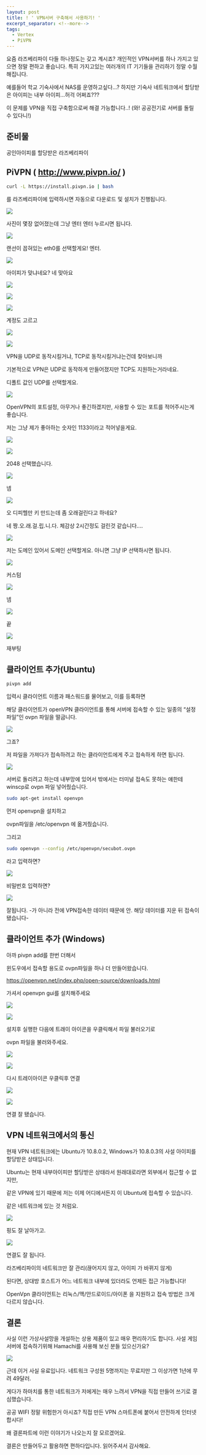 ```yaml
---
layout: post
title: ! ' VPN서버 구축해서 사용하기! '
excerpt_separator: <!--more-->
tags:
  - Vertex
  - PiVPN
---
```


요즘 라즈베리파이 다들 하나정도는 갖고 계시죠? 개인적인 VPN서버를 하나 가지고 있으면 정말 편하고 좋습니다. 특히 가지고있는 여러개의 IT 기기들을 관리하기 정말 수월해집니다. 

예를들어 학교 기숙사에서 NAS를 운영하고싶다...? 하지만 기숙사 네트워크에서 할당받은 아이피는 내부 아이피...허걱 어쩌죠???

이 문제를 VPN을 직접 구축함으로써 해결 가능합니다..! (와! 공공전기로 서버를 돌릴 수 있다니!)





<!--more-->

## 준비물

공인아이피를 할당받은 라즈베리파이

## PiVPN ( http://www.pivpn.io/ )

```bash
curl -L https://install.pivpn.io | bash
```

를 라즈베리파이에 입력하시면 자동으로 다운로드 및 설치가 진행됩니다.



![](https://lh3.googleusercontent.com/-DRdJuj7sRXg/W7DqdBcSRJI/AAAAAAAAC0Y/lcIArXlOlGgvrjdo6qB3DHXGNs-y7qSkACHMYCw/s0/2018-10-01_00-23-32.png)

사진이 몇장 없어졌는데 그냥 엔터 엔터 누르시면 됩니다.



![](https://lh3.googleusercontent.com/-VDtetK1Bm0A/W7DqmVbpF9I/AAAAAAAAC0c/7tg28HWSJj4HiUcEWmTAyGTCjND0e9jewCHMYCw/s0/2018-10-01_00-24-09.png)

랜선이 꼽혀있는 eth0를 선택할게요! 엔터.



![](https://lh3.googleusercontent.com/-irZWq1gsjeM/W7Dq2BTo66I/AAAAAAAAC0k/winaV7rw-SIcXXiCbxWZ1gaFVNRzXH8ZgCHMYCw/s0/ubuntu_2018-10-01_00-24-51.png)

아이피가 맞냐네요? 네 맞아요



![](https://lh3.googleusercontent.com/-bJz0_6ZiKyo/W7Dq81bqQTI/AAAAAAAAC0s/NZxBUOop5iQy2dC4YoeTFRf3YNjRRlARwCHMYCw/s0/2018-10-01_00-25-39.png)



![](https://lh3.googleusercontent.com/-OZiYUhRx2eI/W7DrEprHulI/AAAAAAAAC0w/epaRkaD8KlgzKHoxWkrVIeQQHN3ChKq5ACHMYCw/s0/ubuntu_2018-10-01_00-26-10.png)

![](https://lh3.googleusercontent.com/-EqPITDQzbCU/W7DrHnh1_LI/AAAAAAAAC04/0flih4z_XxUmuQngB6OgMI2lzHLdOtIxgCHMYCw/s0/ubuntu_2018-10-01_00-26-22.png)

계정도 고르고

![](https://lh3.googleusercontent.com/-LCzHUevlaMo/W7DrVti3E-I/AAAAAAAAC1E/gtzInJXPsNMi6p5C1sLNJrOhFozXofGewCHMYCw/s0/ubuntu_2018-10-01_00-27-19.png)

![](https://lh3.googleusercontent.com/-NxrpCoV3lwg/W7Drbb7bYrI/AAAAAAAAC1M/mx_dAGbwyM8AkxetiPYan159xD0L11TAQCHMYCw/s0/ubuntu_2018-10-01_00-27-41.png)

VPN을 UDP로 동작시킬거냐, TCP로 동작시킬거냐는건데 찾아보니까

기본적으로 VPN은 UDP로 동작하게 만들어졌지만 TCP도 지원하는거라네요.

디폴트 값인 UDP를 선택할게요.



![](https://lh3.googleusercontent.com/-smC__yyamp0/W7DrzHHLeOI/AAAAAAAAC1c/-c9HqucvK5ofC0BFyKIjztcv0yknCAoiwCHMYCw/s0/ubuntu_2018-10-01_00-29-16.png)

OpenVPN의 포트설정, 아무거나 좋긴하겠지만, 사용할 수 있는 포트를 적어주시는게 좋습니다.

저는 그냥 제가 좋아하는 숫자인 1133이라고 적어넣을게요.



![](https://lh3.googleusercontent.com/-fIM3o7uCr3M/W7DsMhAWUfI/AAAAAAAAC1o/ABikXeHpomE5oTOv39NlAyb8Y2_cPzqVwCHMYCw/s0/ubuntu_2018-10-01_00-30-58.png)

![](https://lh3.googleusercontent.com/-akuMracFSao/W7DsQEbYHoI/AAAAAAAAC1s/jONfHqStiKYBDahoO8_NixAzcM0QcbSyACHMYCw/s0/ubuntu_2018-10-01_00-31-12.png)

2048 선택했습니다.



![](https://lh3.googleusercontent.com/-3eXACEGa4N8/W7Dsk7U3AqI/AAAAAAAAC18/_iz-JgL_ZCUMm7YXcvDKGzwaIeDm18SJgCHMYCw/s0/ubuntu_2018-10-01_00-32-35.png)

넴



![](https://lh3.googleusercontent.com/-lwrk1mDGnL8/W7Dsqi6z8-I/AAAAAAAAC2A/cxqUmgHyA-k21idZdYikCvn8MD58lrVwQCHMYCw/s0/ubuntu_2018-10-01_00-32-58.png)

오 디피헬만 키 만드는데 좀 오래걸린다고 하네요?

네 짱.오.래.걸.립.니.다. 체감상 2시간정도 걸린것 같습니다....



![](https://lh3.googleusercontent.com/-w9yixTLK01c/W7Du6sut2mI/AAAAAAAAC2U/wMhWZClfAqgv8_lq6dF7tFKbKNoQWifVACHMYCw/s0/2018-10-01_00-42-35.png)

저는 도메인 있어서 도메인 선택할게요. 아니면 그냥 IP 선택하시면 됩니다.



![](https://lh3.googleusercontent.com/-jqp3zcEJdjg/W7DvPFGUhLI/AAAAAAAAC2k/iqI99cvuuashRTQ9xHhIyuFM4sx0aui5QCHMYCw/s0/ubuntu_2018-10-01_00-43-56.png)

커스텀



![](https://lh3.googleusercontent.com/-7YCE0pVt2Lw/W7DvZg-g2-I/AAAAAAAAC2o/LyzZs17ogmgnfcZ6cGOOgpVrq5scmvJmQCHMYCw/s0/ubuntu_2018-10-01_00-44-38.png)

넴



![](https://lh3.googleusercontent.com/-prNHjCeIoLA/W7Dvf-CG1hI/AAAAAAAAC20/3qkzr1LOTVQKMpA_P5AUqCWZPUdMzbSVACHMYCw/s0/ubuntu_2018-10-01_00-45-03.png)

끝



![](https://lh3.googleusercontent.com/-iWn_fj7gp6A/W7DvuMbpPSI/AAAAAAAAC28/xKSSSYZ6SxgEnldMV7v_nEJsP8ZamDJMwCHMYCw/s0/ubuntu_2018-10-01_00-46-00.png)

재부팅





## 클라이언트 추가(Ubuntu)

```bash
pivpn add
```

입력시 클라이언트 이름과 패스워드를 물어보고, 이를 등록하면

해당 클라이언트가 openVPN 클라이언트를 통해 서버에 접속할 수 있는 일종의 “설정파일”인 ovpn 파일을 떨굽니다.

![](https://lh3.googleusercontent.com/-cYIMqC0Q1b8/W7DzAv_jghI/AAAAAAAAC3U/FOHURiDWDCMjf3eU-i3hPv7tw5GkYwUPACHMYCw/s0/ubuntu_2018-10-01_01-00-02.png)

그죠?



저 파일을 가져다가 접속하려고 하는 클라이언트에게 주고 접속하게 하면 됩니다.

![](https://lh3.googleusercontent.com/-toWbc1FSMA4/W7D0f7i9tMI/AAAAAAAAC3k/9b09vLZsn4k4hsPQMI97eFGjuB6lkvfWwCHMYCw/s0/ubuntu_2018-10-01_01-06-23.png)

서버로 돌리려고 하는데 내부망에 있어서 밖에서는 터미널 접속도 못하는 얘한테 winscp로 ovpn 파일 넣어줬습니다.

```bash
sudo apt-get install openvpn
```

먼저 openvpn을 설치하고

ovpn파일을 /etc/openvpn 에 옮겨줬습니다.

그리고

```bash
sudo openvpn --config /etc/openvpn/secubot.ovpn
```

라고 입력하면?



![](https://lh3.googleusercontent.com/-hcavZf1_btA/W7D1iyumYjI/AAAAAAAAC30/PMjG27zf6lkpNkbUf83RT6NlBwGr96A4gCHMYCw/s0/ubuntu_2018-10-01_01-10-50.png)

비밀번호 입력하면?



![](https://lh3.googleusercontent.com/-0Xf4-55yTYc/W7D2-Ml1ttI/AAAAAAAAC4M/d2KuFEVfAF0Og1Dk1NE3zoNF1_7HHu-ogCHMYCw/s0/2018-10-01_01-16-56.png)

잘됩니다. -가 아니라 전에 VPN접속한 데이터 때문에 안. 해당 데이터를 지운 뒤 접속이 됐습니다-



## 클라이언트 추가 (Windows)

아까 pivpn add를 한번 더해서 

윈도우에서 접속할 용도로 ovpn파일을 하나 더 만들어왔습니다.



https://openvpn.net/index.php/open-source/downloads.html

가셔서 openvpn gui를 설치해주세요

![](https://lh3.googleusercontent.com/-3yFTy0uAiCo/W7D3ckeF7iI/AAAAAAAAC4Y/titoHzvOtf8YK7sCFf6g1gMF_3XOHNKqQCHMYCw/s0/2018-10-01_01-18-58.png)





![](https://lh3.googleusercontent.com/-uxQbw35Evak/W7D35hcdeqI/AAAAAAAAC4k/K7xQ-mwF-Xo7lWGdez9uh3NNAQUwBeGHgCHMYCw/s0/2018-10-01_01-20-54.png)

설치후 실행한 다음에 트래이 아이콘을 우클릭해서 파일 불러오기로

ovpn 파일을 불러와주세요.

![](https://lh3.googleusercontent.com/-DkiFr22PMa8/W7D4PTGkM-I/AAAAAAAAC4s/tj8zqckqKWsX4l-Islno3QLQH48B7ZJhwCHMYCw/s0/2018-10-01_01-22-22.png)





![](https://lh3.googleusercontent.com/-sZAp1G5aotY/W7D4ZEAg5LI/AAAAAAAAC4w/IfZSfuExiJoZehdqKCuiypjf5lrJOrvNgCHMYCw/s0/2018-10-01_01-23-00.png)

다시 트레이아이콘 우클릭후 연결



![](https://lh3.googleusercontent.com/-MpRbqw_MnRM/W7D4rTr30RI/AAAAAAAAC48/nZrhtbiFAqgL7svo57tDvmD0mJI-qj_1ACHMYCw/s0/2018-10-01_01-24-12.png)



![](https://lh3.googleusercontent.com/-qdFuM7bhmZk/W7D41Eg-NlI/AAAAAAAAC5E/SxD886QB9HEbHCjgjPe3yEBwd95-z0nBACHMYCw/s0/2018-10-01_01-24-52.png)

연결 잘 됐습니다.



## VPN 네트워크에서의 통신

현재 VPN 네트워크에는 Ubuntu가 10.8.0.2, Windows가 10.8.0.3의 사설 아이피를 할당받은 상태입니다.

Ubuntu는 현재 내부아이피만 할당받은 상태라서 원래대로라면 외부에서 접근할 수 없지만,

같은 VPN에 있기 때문에 저는 이제 어디에서든지 이 Ubuntu에 접속할 수 있습니다.

같은 네트워크에 있는 것 처럼요.



![](https://lh3.googleusercontent.com/-qTbca3GtMD0/W7D8kkuUGQI/AAAAAAAAC5U/ENmeNeDlbvIgXrSRbNIeOwrhwSlty9FwACHMYCw/s0/2018-10-01_01-40-49.png)

핑도 잘 날아가고.



![](https://lh3.googleusercontent.com/-Y6ApXxJ4X68/W7D8vD7LPqI/AAAAAAAAC5Y/nkidgImms_E-5-xu02rVPiAL39fsikEuwCHMYCw/s0/2018-10-01_01-41-32.png)

연결도 잘 됩니다.

 

라즈베리파이의 네트워크만 잘 관리(끊어지지 않고, 아이피 가 바뀌지 않게)

된다면, 상대방 호스트가 어느 네트워크 내부에 있더라도 언제든 접근 가능합니다!



OpenVpn 클라이언트는 리눅스/맥/안드로이드/아이폰 을 지원하고 접속 방법은 크게 다르지 않습니다.



## 결론

사실 이런 가상사설망을 개설하는 상용 제품이 있고 매우 편리하기도 합니다. 사설 게임서버에 접속하기위해 Hamachi를 사용해 보신 분들 있으신가요?

![](https://lh3.googleusercontent.com/-GyFzXCzl5Co/W7D_j6XbauI/AAAAAAAAC5o/a-19JSaICzcU29615-1ZhtWm8yu2TdfpACHMYCw/s0/2018-10-01_01-53-34.png)



근데 이거 사실 유료입니다. 네트워크 구성원 5명까지는 무료지만 그 이상가면 1년에 무려 49달러.

게다가 하마치를 통한 네트워크가 저에게는 매우 느려서 VPN을 직접 만들어 쓰기로 결심했습니다.



공공 WIFI 정말 위험한거 아시죠? 직접 만든 VPN 스마트폰에 붙어서 안전하게 인터넷 합시다!

왜 결론파트에 이런 이야기가 나오는지 잘 모르겠어요.

결론은 만들어두고 활용하면 편하다입니다. 읽어주셔서 감사해요.
